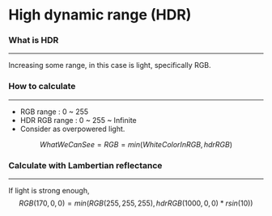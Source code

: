 # High dynamic range (HDR)
### What is HDR
---
Increasing some range, in this case is light, specifically RGB.

### How to calculate
---
- RGB range : 0 ~ 255
- HDR RGB range : 0 ~ 255 ~ Infinite
- Consider as overpowered light.

$$
WhatWeCanSee = RGB = min(WhiteColorInRGB, hdrRGB)
$$

### Calculate with Lambertian reflectance
---
If light is strong enough, 
$$
RGB(170, 0, 0) = min(RGB(255, 255, 255), hdrRGB (1000, 0, 0)* rsin(10))
$$